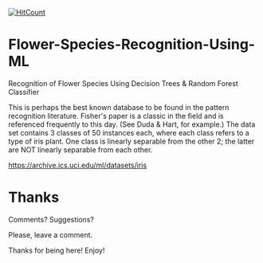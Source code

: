 [![HitCount](http://hits.dwyl.io/abhinav-codealchemist/Flower-Species-Recognition-Using-ML.svg)](http://hits.dwyl.io/abhinav-codealchemist/Flower-Species-Recognition-Using-ML)
# Flower-Species-Recognition-Using-ML

Recognition of Flower Species Using Decision Trees &amp; Random Forest Classifier

This is perhaps the best known database to be found in the pattern recognition literature. Fisher's paper is a classic in the field and is referenced frequently to this day. (See Duda & Hart, for example.) The data set contains 3 classes of 50 instances each, where each class refers to a type of iris plant. One class is linearly separable from the other 2; the latter are NOT linearly separable from each other. 


https://archive.ics.uci.edu/ml/datasets/iris


# Thanks

Comments? Suggestions?

Please, leave a comment.

Thanks for being here! Enjoy!
